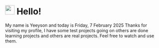  <h1>
    <img src="https://emojis.slackmojis.com/emojis/images/1643510097/45343/hi.gif?1643510097" width="30"/> 
    Hello!
 </h1>
 <p>
    My name is Yeeyson and today is Friday, 7 February 2025
    Thanks for visiting my profile, I have some test projects going on others are done learning projects and others are real projects.
    Feel free to watch and use them.
 </p>
